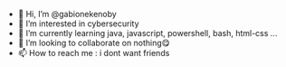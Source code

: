 - 👋 Hi, I’m @gabionekenoby
- 👀 I’m interested in cybersecurity
- 🌱 I’m currently learning java, javascript, powershell, bash, html-css ...
- 💞️ I’m looking to collaborate on nothing😋
- 📫 How to reach me : i dont want friends

<!---
gabionekenoby/gabionekenoby is a ✨ special ✨ repository because its `README.md` (this file) appears on your GitHub profile.
You can click the Preview link to take a look at your changes.
--->
